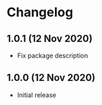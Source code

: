 # Changelog

## 1.0.1 (12 Nov 2020)
- Fix package description

## 1.0.0 (12 Nov 2020)
- Initial release
